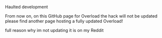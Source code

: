 Haulted development

From now on, on this GitHub page for Overload the hack will not be updated please find another page hosting a fully updated Overload!

full reason why im not updating it is on my Reddit
